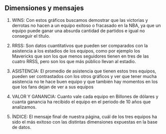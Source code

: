 ## Dimensiones y mensajes

1. WINS: Con estos gráficos buscamos demostrar que las victorias y derrotas no hacen a un equipo exitoso o fracasado en la NBA, ya que un equipo puede ganar una absurda cantidad de partidos e igual no conseguir el título.

2. RRSS: Son datos cuantitativos que pueden ser comparados con la asistencia a los estadios de los equipos, como por ejemplo los Mavericks que son los que menos seguidores tienen en tres de las cuatro RRSS, pero son los que más público llevan al estadio. 

3. ASISTENCIA: El promedio de asistencia que tienen estos tres equipos, pueden ser contrastados con los otros gráficos y ver que tener mucha asistencia no te hace buen equipo y que también hay momentos en los que los fans dejan de ver a sus equipos
   
4. VALOR Y GANANCIA: Cuanto vale cada equipo en Billones de dólares y cuanta ganancia ha recibido el equipo en el periodo de 10 años que analizamos. 
   
5. ÍNDICE: El mensaje final de nuestra página, cuál de los tres equipos ha sido el más exitoso con las distintas dimensiones expuestas en la base de datos. 
